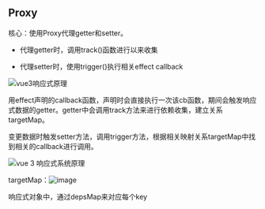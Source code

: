 ## Proxy

核心：使用Proxy代理getter和setter。

* 代理getter时，调用track()函数进行以来收集

* 代理setter时，使用trigger()执行相关effect callback

![vue3响应式原理](https://segmentfault.com/img/bVbKCv2)

用effect声明的callback函数，声明时会直接执行一次该cb函数，期间会触发响应式数据的getter。getter中会调用track方法来进行依赖收集，建立关系targetMap。

变更数据时触发setter方法，调用trigger方法，根据相关映射关系targetMap中找到相关的callback进行调用。

![vue 3 响应式系统原理](https://segmentfault.com/img/remote/1460000020629162)

targetMap：![image](https://segmentfault.com/img/remote/1460000020629166)

响应式对象中，通过depsMap来对应每个key

